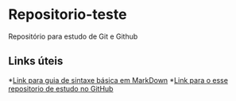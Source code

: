 # Repositorio-teste
Repositório para estudo de Git e Github

## Links úteis
*[Link para guia de sintaxe básica em MarkDown](https://www.markdownguide.org/basic-syntax) 
*[Link para o esse repositorio de estudo no GitHub](https://github.com/KiyoshiIto/Repositorio-teste)
